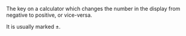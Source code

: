 The key on a calculator which changes the number in the display from
negative to positive, or vice-versa.

It is usually marked ±.

